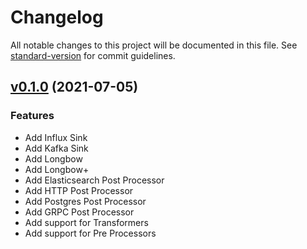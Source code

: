 # Changelog

All notable changes to this project will be documented in this file. See [standard-version](https://github.com/conventional-changelog/standard-version) for commit guidelines.

## [v0.1.0](https://github.com/odpf/dagger/releases/tag/v0.1.0) (2021-07-05)

### Features

- Add Influx Sink
- Add Kafka Sink
- Add Longbow
- Add Longbow+
- Add Elasticsearch Post Processor
- Add HTTP Post Processor
- Add Postgres Post Processor
- Add GRPC Post Processor
- Add support for Transformers
- Add support for Pre Processors
